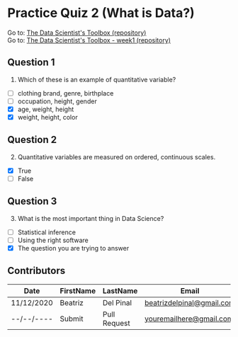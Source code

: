 # Practice Quiz 2 (What is Data?)

Go to: [The Data Scientist's Toolbox (repository)](https://github.com/bea314/CourseraDS/tree/main/1_The%20Data%20Scientist's%20Toolbox)  
Go to: [The Data Scientist's Toolbox - week1 (repository)](https://github.com/bea314/CourseraDS/tree/main/1_The%20Data%20Scientist's%20Toolbox/week%201)

## Question 1
1. Which of these is an example of quantitative variable?
- [ ] clothing brand, genre, birthplace
- [ ] occupation, height, gender
- [x] age, weight, height
- [x] weight, height, color

## Question 2
2. Quantitative variables are measured on ordered, continuous scales.
- [x] True
- [ ] False

## Question 3
3. What is the most important thing in Data Science?
- [ ] Statistical inference
- [ ] Using the right software
- [x] The question you are trying to answer

## Contributors
Date | FirstName | LastName | Email
--- | --- | --- | ---
11/12/2020 | Beatriz |  Del Pinal |  <beatrizdelpinal@gmail.com>
--/--/---- | Submit |  Pull Request | <youremailhere@gmail.com>
